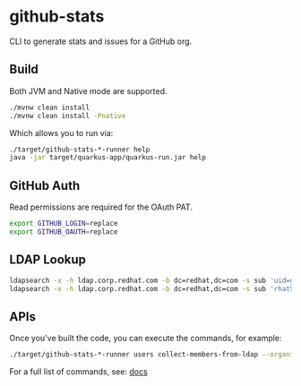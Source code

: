 # github-stats

CLI to generate stats and issues for a GitHub org.

## Build

Both JVM and Native mode are supported.

```bash
./mvnw clean install
./mvnw clean install -Pnative
```

Which allows you to run via:

```bash
./target/github-stats-*-runner help
java -jar target/quarkus-app/quarkus-run.jar help
```

## GitHub Auth

Read permissions are required for the OAuth PAT.

```bash
export GITHUB_LOGIN=replace
export GITHUB_OAUTH=replace
```

## LDAP Lookup

```bash
ldapsearch -x -h ldap.corp.redhat.com -b dc=redhat,dc=com -s sub 'uid=gahealy'
ldapsearch -x -h ldap.corp.redhat.com -b dc=redhat,dc=com -s sub 'rhatSocialURL=Github->*garethahealy*'
```

## APIs

Once you've built the code, you can execute the commands, for example:

```bash
./target/github-stats-*-runner users collect-members-from-ldap --organization=redhat-cop --csv-output=ldap-members.csv --ldap-members-csv=ldap-members.csv --fail-if-no-vpn=true --guess=false
```

For a full list of commands, see: [docs](docs)
